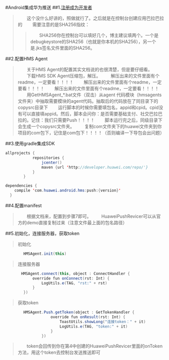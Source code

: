 #Android集成华为推送
##1.<a href="http://developer.huawei.com/consumer/cn">注册成为开发者</a>
>　　这个没什么好讲的，照做就行了。之后就是在控制台创建应用巴拉巴拉的
>　　需要注意的是SHA256指纹：
>>　　SHA256你在控制台可以填好几个，博主建议填两个。一个是debugkeystore的SHA256（也就是你本机的SHA256），另一个是.jks签名文件里面的SHA256。
>

##2.配置HMS Agent
>　　关于HMS Agent的配置其实文档说的也很清楚，但是要仔细看。
>　　下载HMS SDK Agent压缩包，解压。
>　　解压出来的文件里面有个readme，一定要看！！！！
>　　解压出来的文件里面有个readme，一定要看！！！！
>　　解压出来的文件里面有个readme，一定要看！！！！
>　　用GetHMSAgent_*.bat文件（双击）从agent 代码模块（hmsagents 文件夹）中抽取需要模块的agent代码。抽取后的代码放在了同目录下的copysrc目录下
>　　运行脚本的时候你需要填包名，appid和cpid。cpid没有可以直接填appid。然后，脚本会问你：是否需要基础支付、社交巴拉巴拉的。记住：我们只需要Push！！！！
>　　脚本运行完之后，同级目录下会生成一个copysrc文件夹。
>　　复制com文件夹下的huawei文件夹到你项目的com包下，记住是com包下！！！！（否则编译一下导包会出问题）

##3.使用gradle集成SDK

```java
allprojects {
            repositories {
                jcenter()
                maven {url 'http://developer.huawei.com/repo/'}
            }
        }    

```

```java
dependencies {
    compile 'com.huawei.android.hms:push:{version}'         
  }        
```

##4.配置manifest
>　　根据文档来，配置到步骤7即可。
>　　HuaweiPushRevicer可以从官方的demo直接复制过来（注意文件最上面的包名路径）
>　　


##5.初始化，连接服务器，获取token
>初始化
>
```java
        HMSAgent.init(this)
```

>连接服务器
>
```java
       HMSAgent.connect(this, object : ConnectHandler {
            override fun onConnect(rst: Int) {
                LogUtils.e(TAG, "rst:" + rst)
            }
        })
```
>获取token
>
```java
        HMSAgent.Push.getToken(object : GetTokenHandler {
                    override fun onResult(rst: Int) {
                        ToastUtils.showLong("连接token：" + it)
                        LogUtils.e(TAG, "token:" + it)
                    }
                })
```

>　　token会回传到你在第4中创建的HuaweiPushRevicer里面的onToken方法，用这个token去控制台发送推送即可